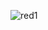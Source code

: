 
![red1](https://github.com/Hillaryrodriguezz/-Red-Social/assets/107311869/34a04764-5242-427c-96e5-1880472b77cb)
